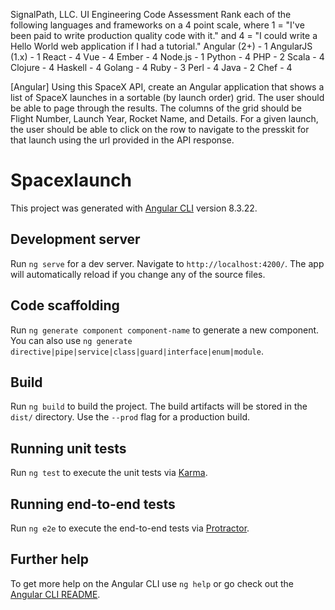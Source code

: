 SignalPath, LLC.
UI Engineering Code Assessment
Rank each of the following languages and frameworks on a 4 point scale, where 1 = "I've been paid to write production quality code with it." and 4 = "I could write a Hello World web application if I had a tutorial."
Angular (2+) - 1
AngularJS (1.x) - 1
React - 4
Vue - 4 
Ember - 4
Node.js - 1
Python - 4
PHP - 2
Scala - 4
Clojure - 4
Haskell - 4
Golang - 4
Ruby - 3
Perl - 4
Java - 2
Chef - 4

[Angular] Using this SpaceX API, create an Angular application that shows a list of SpaceX launches in a sortable (by launch order) grid. The user should be able to page through the results. The columns of the grid should be Flight Number, Launch Year, Rocket Name, and Details. For a given launch, the user should be able to click on the row to navigate to the presskit for that launch using the url provided in the API response.

# Spacexlaunch

This project was generated with [Angular CLI](https://github.com/angular/angular-cli) version 8.3.22.

## Development server

Run `ng serve` for a dev server. Navigate to `http://localhost:4200/`. The app will automatically reload if you change any of the source files.

## Code scaffolding

Run `ng generate component component-name` to generate a new component. You can also use `ng generate directive|pipe|service|class|guard|interface|enum|module`.

## Build

Run `ng build` to build the project. The build artifacts will be stored in the `dist/` directory. Use the `--prod` flag for a production build.

## Running unit tests

Run `ng test` to execute the unit tests via [Karma](https://karma-runner.github.io).

## Running end-to-end tests

Run `ng e2e` to execute the end-to-end tests via [Protractor](http://www.protractortest.org/).

## Further help

To get more help on the Angular CLI use `ng help` or go check out the [Angular CLI README](https://github.com/angular/angular-cli/blob/master/README.md).
